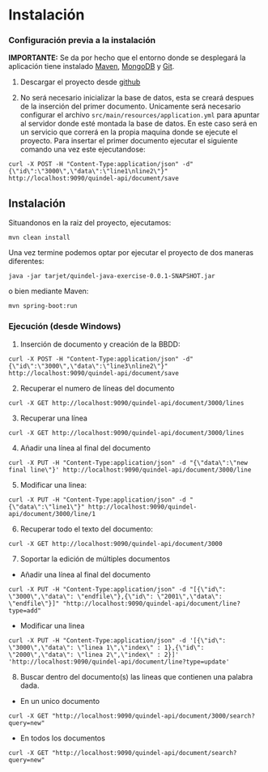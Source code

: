 # Instalación

### Configuración previa a la instalación

**IMPORTANTE:** Se da por hecho que el entorno donde se desplegará la aplicación tiene instalado [Maven](https://maven.apache.org/download.cgi), [MongoDB](https://docs.mongodb.com/manual/installation/) y [Git](https://git-scm.com/book/en/v2/Getting-Started-Installing-Git).

1. Descargar el proyecto desde [github](https://github.com/ChemaAjenjo/quindel-java-exercise.git)

2. No será necesario inicializar la base de datos, esta se creará despues de la inserción del primer documento. Unicamente será necesario configurar el archivo ``src/main/resources/application.yml`` para apuntar al servidor donde esté montada la base de datos. En este caso será en un servicio que correrá en la propia maquina donde se ejecute el proyecto. Para insertar el primer documento ejecutar el siguiente comando una vez este ejecutandose:
```
curl -X POST -H "Content-Type:application/json" -d" {\"id\":\"3000\",\"data\":\"line1\nline2\"}" http://localhost:9090/quindel-api/document/save
```

## Instalación

Situandonos en la raiz del proyecto, ejecutamos:

	mvn clean install

Una vez termine podemos optar por ejecutar el proyecto de dos maneras diferentes:

	java -jar tarjet/quindel-java-exercise-0.0.1-SNAPSHOT.jar
	
o bien mediante Maven:

	mvn spring-boot:run
	

### Ejecución (desde Windows)

1. Inserción de documento y creación de la BBDD: 
```
curl -X POST -H "Content-Type:application/json" -d" {\"id\":\"3000\",\"data\":\"line3\nline2\"}" http://localhost:9090/quindel-api/document/save
```
2. Recuperar el numero de líneas del documento
```
curl -X GET http://localhost:9090/quindel-api/document/3000/lines
```
3. Recuperar una línea
```
curl -X GET http://localhost:9090/quindel-api/document/3000/lines
```
4. Añadir una línea al final del documento
```
curl -X PUT -H "Content-Type:application/json" -d "{\"data\":\"new final line\"}' http://localhost:9090/quindel-api/document/3000/line
```
5. Modificar una linea:
```
curl -X PUT -H "Content-Type:application/json" -d "{\"data\":\"line1\"}" http://localhost:9090/quindel-api/document/3000/line/1 
```
6. Recuperar todo el texto del documento:
```	
curl -X GET http://localhost:9090/quindel-api/document/3000
```
7. Soportar la edición de múltiples documentos

- Añadir una línea al final del documento
```
curl -X PUT -H "Content-Type:application/json" -d "[{\"id\": \"3000\",\"data\": \"endfile\"},{\"id\": \"2001\",\"data\": \"endfile\"}]" "http://localhost:9090/quindel-api/document/line?type=add"
```
- Modificar una linea
```
curl -X PUT -H "Content-Type:application/json" -d '[{\"id\": \"3000\",\"data\": \"linea 1\",\"index\" : 1},{\"id\": \"2000\",\"data\": \"linea 2\",\"index\" : 2}]' 'http://localhost:9090/quindel-api/document/line?type=update'
```
8. Buscar dentro del documento(s) las lineas que contienen una palabra dada.
	
- En un unico documento
```
curl -X GET "http://localhost:9090/quindel-api/document/3000/search?query=new"
```
- En todos los documentos
```
curl -X GET "http://localhost:9090/quindel-api/document/search?query=new"
```	
	
